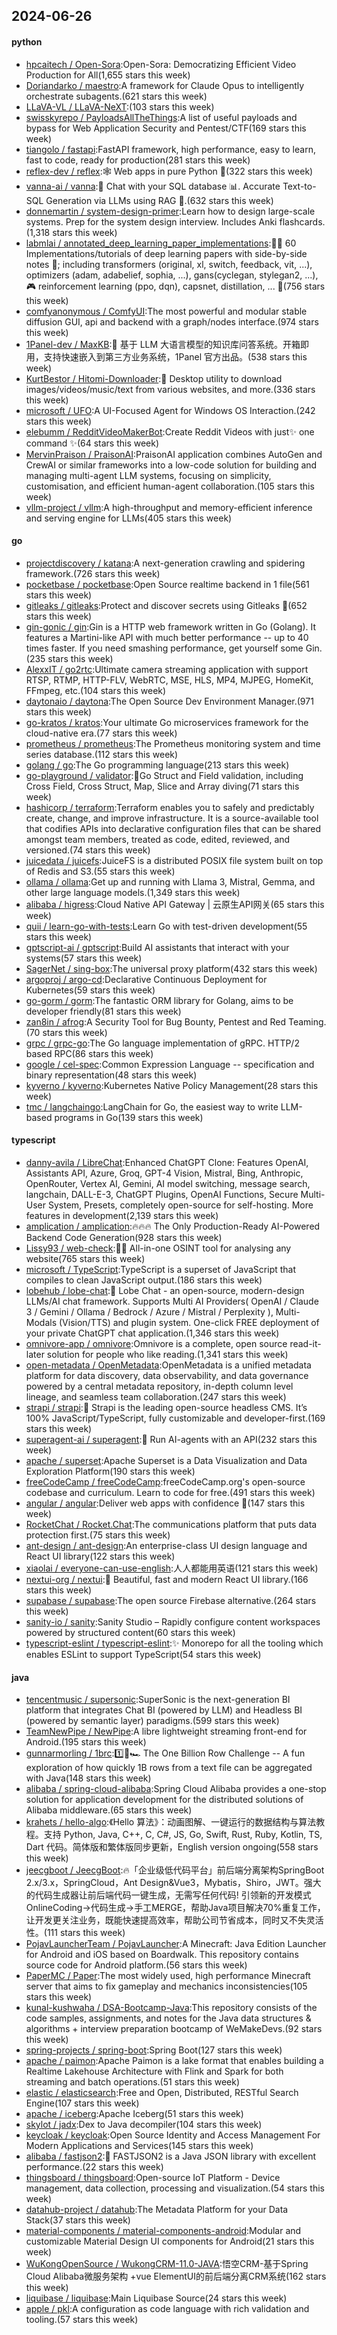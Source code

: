 ## 2024-06-26

#### python
* [hpcaitech / Open-Sora](https://github.com/hpcaitech/Open-Sora):Open-Sora: Democratizing Efficient Video Production for All(1,655 stars this week)
* [Doriandarko / maestro](https://github.com/Doriandarko/maestro):A framework for Claude Opus to intelligently orchestrate subagents.(621 stars this week)
* [LLaVA-VL / LLaVA-NeXT](https://github.com/LLaVA-VL/LLaVA-NeXT):(103 stars this week)
* [swisskyrepo / PayloadsAllTheThings](https://github.com/swisskyrepo/PayloadsAllTheThings):A list of useful payloads and bypass for Web Application Security and Pentest/CTF(169 stars this week)
* [tiangolo / fastapi](https://github.com/tiangolo/fastapi):FastAPI framework, high performance, easy to learn, fast to code, ready for production(281 stars this week)
* [reflex-dev / reflex](https://github.com/reflex-dev/reflex):🕸️ Web apps in pure Python 🐍(322 stars this week)
* [vanna-ai / vanna](https://github.com/vanna-ai/vanna):🤖 Chat with your SQL database 📊. Accurate Text-to-SQL Generation via LLMs using RAG 🔄.(632 stars this week)
* [donnemartin / system-design-primer](https://github.com/donnemartin/system-design-primer):Learn how to design large-scale systems. Prep for the system design interview. Includes Anki flashcards.(1,318 stars this week)
* [labmlai / annotated_deep_learning_paper_implementations](https://github.com/labmlai/annotated_deep_learning_paper_implementations):🧑‍🏫 60 Implementations/tutorials of deep learning papers with side-by-side notes 📝; including transformers (original, xl, switch, feedback, vit, ...), optimizers (adam, adabelief, sophia, ...), gans(cyclegan, stylegan2, ...), 🎮 reinforcement learning (ppo, dqn), capsnet, distillation, ... 🧠(756 stars this week)
* [comfyanonymous / ComfyUI](https://github.com/comfyanonymous/ComfyUI):The most powerful and modular stable diffusion GUI, api and backend with a graph/nodes interface.(974 stars this week)
* [1Panel-dev / MaxKB](https://github.com/1Panel-dev/MaxKB):🚀 基于 LLM 大语言模型的知识库问答系统。开箱即用，支持快速嵌入到第三方业务系统，1Panel 官方出品。(538 stars this week)
* [KurtBestor / Hitomi-Downloader](https://github.com/KurtBestor/Hitomi-Downloader):🍰 Desktop utility to download images/videos/music/text from various websites, and more.(336 stars this week)
* [microsoft / UFO](https://github.com/microsoft/UFO):A UI-Focused Agent for Windows OS Interaction.(242 stars this week)
* [elebumm / RedditVideoMakerBot](https://github.com/elebumm/RedditVideoMakerBot):Create Reddit Videos with just✨ one command ✨(64 stars this week)
* [MervinPraison / PraisonAI](https://github.com/MervinPraison/PraisonAI):PraisonAI application combines AutoGen and CrewAI or similar frameworks into a low-code solution for building and managing multi-agent LLM systems, focusing on simplicity, customisation, and efficient human-agent collaboration.(105 stars this week)
* [vllm-project / vllm](https://github.com/vllm-project/vllm):A high-throughput and memory-efficient inference and serving engine for LLMs(405 stars this week)

#### go
* [projectdiscovery / katana](https://github.com/projectdiscovery/katana):A next-generation crawling and spidering framework.(726 stars this week)
* [pocketbase / pocketbase](https://github.com/pocketbase/pocketbase):Open Source realtime backend in 1 file(561 stars this week)
* [gitleaks / gitleaks](https://github.com/gitleaks/gitleaks):Protect and discover secrets using Gitleaks 🔑(652 stars this week)
* [gin-gonic / gin](https://github.com/gin-gonic/gin):Gin is a HTTP web framework written in Go (Golang). It features a Martini-like API with much better performance -- up to 40 times faster. If you need smashing performance, get yourself some Gin.(235 stars this week)
* [AlexxIT / go2rtc](https://github.com/AlexxIT/go2rtc):Ultimate camera streaming application with support RTSP, RTMP, HTTP-FLV, WebRTC, MSE, HLS, MP4, MJPEG, HomeKit, FFmpeg, etc.(104 stars this week)
* [daytonaio / daytona](https://github.com/daytonaio/daytona):The Open Source Dev Environment Manager.(971 stars this week)
* [go-kratos / kratos](https://github.com/go-kratos/kratos):Your ultimate Go microservices framework for the cloud-native era.(77 stars this week)
* [prometheus / prometheus](https://github.com/prometheus/prometheus):The Prometheus monitoring system and time series database.(112 stars this week)
* [golang / go](https://github.com/golang/go):The Go programming language(213 stars this week)
* [go-playground / validator](https://github.com/go-playground/validator):💯Go Struct and Field validation, including Cross Field, Cross Struct, Map, Slice and Array diving(71 stars this week)
* [hashicorp / terraform](https://github.com/hashicorp/terraform):Terraform enables you to safely and predictably create, change, and improve infrastructure. It is a source-available tool that codifies APIs into declarative configuration files that can be shared amongst team members, treated as code, edited, reviewed, and versioned.(74 stars this week)
* [juicedata / juicefs](https://github.com/juicedata/juicefs):JuiceFS is a distributed POSIX file system built on top of Redis and S3.(55 stars this week)
* [ollama / ollama](https://github.com/ollama/ollama):Get up and running with Llama 3, Mistral, Gemma, and other large language models.(1,349 stars this week)
* [alibaba / higress](https://github.com/alibaba/higress):Cloud Native API Gateway | 云原生API网关(65 stars this week)
* [quii / learn-go-with-tests](https://github.com/quii/learn-go-with-tests):Learn Go with test-driven development(55 stars this week)
* [gptscript-ai / gptscript](https://github.com/gptscript-ai/gptscript):Build AI assistants that interact with your systems(57 stars this week)
* [SagerNet / sing-box](https://github.com/SagerNet/sing-box):The universal proxy platform(432 stars this week)
* [argoproj / argo-cd](https://github.com/argoproj/argo-cd):Declarative Continuous Deployment for Kubernetes(59 stars this week)
* [go-gorm / gorm](https://github.com/go-gorm/gorm):The fantastic ORM library for Golang, aims to be developer friendly(81 stars this week)
* [zan8in / afrog](https://github.com/zan8in/afrog):A Security Tool for Bug Bounty, Pentest and Red Teaming.(70 stars this week)
* [grpc / grpc-go](https://github.com/grpc/grpc-go):The Go language implementation of gRPC. HTTP/2 based RPC(86 stars this week)
* [google / cel-spec](https://github.com/google/cel-spec):Common Expression Language -- specification and binary representation(48 stars this week)
* [kyverno / kyverno](https://github.com/kyverno/kyverno):Kubernetes Native Policy Management(28 stars this week)
* [tmc / langchaingo](https://github.com/tmc/langchaingo):LangChain for Go, the easiest way to write LLM-based programs in Go(139 stars this week)

#### typescript
* [danny-avila / LibreChat](https://github.com/danny-avila/LibreChat):Enhanced ChatGPT Clone: Features OpenAI, Assistants API, Azure, Groq, GPT-4 Vision, Mistral, Bing, Anthropic, OpenRouter, Vertex AI, Gemini, AI model switching, message search, langchain, DALL-E-3, ChatGPT Plugins, OpenAI Functions, Secure Multi-User System, Presets, completely open-source for self-hosting. More features in development(2,139 stars this week)
* [amplication / amplication](https://github.com/amplication/amplication):🔥🔥🔥 The Only Production-Ready AI-Powered Backend Code Generation(928 stars this week)
* [Lissy93 / web-check](https://github.com/Lissy93/web-check):🕵️‍♂️ All-in-one OSINT tool for analysing any website(765 stars this week)
* [microsoft / TypeScript](https://github.com/microsoft/TypeScript):TypeScript is a superset of JavaScript that compiles to clean JavaScript output.(186 stars this week)
* [lobehub / lobe-chat](https://github.com/lobehub/lobe-chat):🤯 Lobe Chat - an open-source, modern-design LLMs/AI chat framework. Supports Multi AI Providers( OpenAI / Claude 3 / Gemini / Ollama / Bedrock / Azure / Mistral / Perplexity ), Multi-Modals (Vision/TTS) and plugin system. One-click FREE deployment of your private ChatGPT chat application.(1,346 stars this week)
* [omnivore-app / omnivore](https://github.com/omnivore-app/omnivore):Omnivore is a complete, open source read-it-later solution for people who like reading.(1,341 stars this week)
* [open-metadata / OpenMetadata](https://github.com/open-metadata/OpenMetadata):OpenMetadata is a unified metadata platform for data discovery, data observability, and data governance powered by a central metadata repository, in-depth column level lineage, and seamless team collaboration.(247 stars this week)
* [strapi / strapi](https://github.com/strapi/strapi):🚀 Strapi is the leading open-source headless CMS. It’s 100% JavaScript/TypeScript, fully customizable and developer-first.(169 stars this week)
* [superagent-ai / superagent](https://github.com/superagent-ai/superagent):🥷 Run AI-agents with an API(232 stars this week)
* [apache / superset](https://github.com/apache/superset):Apache Superset is a Data Visualization and Data Exploration Platform(190 stars this week)
* [freeCodeCamp / freeCodeCamp](https://github.com/freeCodeCamp/freeCodeCamp):freeCodeCamp.org's open-source codebase and curriculum. Learn to code for free.(491 stars this week)
* [angular / angular](https://github.com/angular/angular):Deliver web apps with confidence 🚀(147 stars this week)
* [RocketChat / Rocket.Chat](https://github.com/RocketChat/Rocket.Chat):The communications platform that puts data protection first.(75 stars this week)
* [ant-design / ant-design](https://github.com/ant-design/ant-design):An enterprise-class UI design language and React UI library(122 stars this week)
* [xiaolai / everyone-can-use-english](https://github.com/xiaolai/everyone-can-use-english):人人都能用英语(121 stars this week)
* [nextui-org / nextui](https://github.com/nextui-org/nextui):🚀 Beautiful, fast and modern React UI library.(166 stars this week)
* [supabase / supabase](https://github.com/supabase/supabase):The open source Firebase alternative.(264 stars this week)
* [sanity-io / sanity](https://github.com/sanity-io/sanity):Sanity Studio – Rapidly configure content workspaces powered by structured content(60 stars this week)
* [typescript-eslint / typescript-eslint](https://github.com/typescript-eslint/typescript-eslint):✨ Monorepo for all the tooling which enables ESLint to support TypeScript(54 stars this week)

#### java
* [tencentmusic / supersonic](https://github.com/tencentmusic/supersonic):SuperSonic is the next-generation BI platform that integrates Chat BI (powered by LLM) and Headless BI (powered by semantic layer) paradigms.(599 stars this week)
* [TeamNewPipe / NewPipe](https://github.com/TeamNewPipe/NewPipe):A libre lightweight streaming front-end for Android.(195 stars this week)
* [gunnarmorling / 1brc](https://github.com/gunnarmorling/1brc):1️⃣🐝🏎️ The One Billion Row Challenge -- A fun exploration of how quickly 1B rows from a text file can be aggregated with Java(148 stars this week)
* [alibaba / spring-cloud-alibaba](https://github.com/alibaba/spring-cloud-alibaba):Spring Cloud Alibaba provides a one-stop solution for application development for the distributed solutions of Alibaba middleware.(65 stars this week)
* [krahets / hello-algo](https://github.com/krahets/hello-algo):《Hello 算法》：动画图解、一键运行的数据结构与算法教程。支持 Python, Java, C++, C, C#, JS, Go, Swift, Rust, Ruby, Kotlin, TS, Dart 代码。简体版和繁体版同步更新，English version ongoing(558 stars this week)
* [jeecgboot / JeecgBoot](https://github.com/jeecgboot/JeecgBoot):🔥「企业级低代码平台」前后端分离架构SpringBoot 2.x/3.x，SpringCloud，Ant Design&Vue3，Mybatis，Shiro，JWT。强大的代码生成器让前后端代码一键生成，无需写任何代码! 引领新的开发模式OnlineCoding->代码生成->手工MERGE，帮助Java项目解决70%重复工作，让开发更关注业务，既能快速提高效率，帮助公司节省成本，同时又不失灵活性。(111 stars this week)
* [PojavLauncherTeam / PojavLauncher](https://github.com/PojavLauncherTeam/PojavLauncher):A Minecraft: Java Edition Launcher for Android and iOS based on Boardwalk. This repository contains source code for Android platform.(56 stars this week)
* [PaperMC / Paper](https://github.com/PaperMC/Paper):The most widely used, high performance Minecraft server that aims to fix gameplay and mechanics inconsistencies(105 stars this week)
* [kunal-kushwaha / DSA-Bootcamp-Java](https://github.com/kunal-kushwaha/DSA-Bootcamp-Java):This repository consists of the code samples, assignments, and notes for the Java data structures & algorithms + interview preparation bootcamp of WeMakeDevs.(92 stars this week)
* [spring-projects / spring-boot](https://github.com/spring-projects/spring-boot):Spring Boot(127 stars this week)
* [apache / paimon](https://github.com/apache/paimon):Apache Paimon is a lake format that enables building a Realtime Lakehouse Architecture with Flink and Spark for both streaming and batch operations.(51 stars this week)
* [elastic / elasticsearch](https://github.com/elastic/elasticsearch):Free and Open, Distributed, RESTful Search Engine(107 stars this week)
* [apache / iceberg](https://github.com/apache/iceberg):Apache Iceberg(51 stars this week)
* [skylot / jadx](https://github.com/skylot/jadx):Dex to Java decompiler(104 stars this week)
* [keycloak / keycloak](https://github.com/keycloak/keycloak):Open Source Identity and Access Management For Modern Applications and Services(145 stars this week)
* [alibaba / fastjson2](https://github.com/alibaba/fastjson2):🚄 FASTJSON2 is a Java JSON library with excellent performance.(22 stars this week)
* [thingsboard / thingsboard](https://github.com/thingsboard/thingsboard):Open-source IoT Platform - Device management, data collection, processing and visualization.(54 stars this week)
* [datahub-project / datahub](https://github.com/datahub-project/datahub):The Metadata Platform for your Data Stack(37 stars this week)
* [material-components / material-components-android](https://github.com/material-components/material-components-android):Modular and customizable Material Design UI components for Android(21 stars this week)
* [WuKongOpenSource / WukongCRM-11.0-JAVA](https://github.com/WuKongOpenSource/WukongCRM-11.0-JAVA):悟空CRM-基于Spring Cloud Alibaba微服务架构 +vue ElementUI的前后端分离CRM系统(162 stars this week)
* [liquibase / liquibase](https://github.com/liquibase/liquibase):Main Liquibase Source(24 stars this week)
* [apple / pkl](https://github.com/apple/pkl):A configuration as code language with rich validation and tooling.(57 stars this week)
